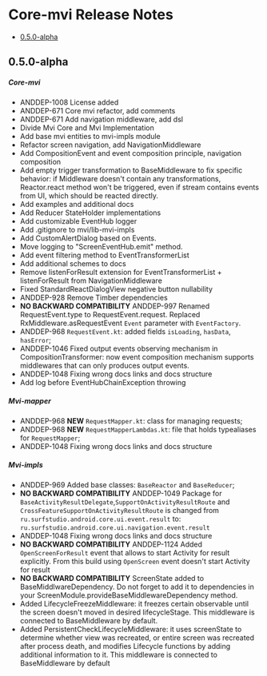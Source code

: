 # Core-mvi Release Notes

- [0.5.0-alpha](#050-alpha)

## 0.5.0-alpha
##### Core-mvi
* ANDDEP-1008 License added
* ANDDEP-671 Core mvi refactor, add comments
* ANDDEP-671 Add navigation middleware, add dsl
* Divide Mvi Core and Mvi Implementation
* Add base mvi entities to mvi-impls module
* Refactor screen navigation, add NavigationMiddleware
* Add CompositionEvent and event composition principle, navigation composition
* Add empty trigger transformation to BaseMiddleware to fix specific behavior: 
if Middleware doesn't contain any transformations, Reactor.react method won't be triggered, 
even if stream contains events from UI, which should be reacted directly.
* Add examples and additional docs
* Add Reducer StateHolder implementations
* Add customizable EventHub logger 
* Add .gitignore to mvi/lib-mvi-impls
* Add CustomAlertDialog based on Events.
* Move logging to "ScreenEventHub.emit" method.
* Add event filtering method to EventTransformerList
* Add additional schemes to docs
* Remove listenForResult extension for EventTransformerList + listenForResult from NavigationMiddleware
* Fixed StandardReactDialogView negative button nullability
* ANDDEP-928 Remove Timber dependencies
* **NO BACKWARD COMPATIBILITY** ANDDEP-997 Renamed RequestEvent.type to RequestEvent.request.
Replaced RxMiddleware.asRequestEvent `Event` parameter with `EventFactory`.
* ANDDEP-968 `RequestEvent.kt`: added fields `isLoading`, `hasData`, `hasError`;
* ANDDEP-1046 Fixed output events observing mechanism in CompositionTransformer: 
now event composition mechanism supports middlewares that can only produces output events.
* ANDDEP-1048 Fixing wrong docs links and docs structure
* Add log before EventHubChainException throwing
##### Mvi-mapper
* ANDDEP-968 **NEW** `RequestMapper.kt`: class for managing requests;
* ANDDEP-968 **NEW** `RequestMapperLambdas.kt`: file that holds typealiases for `RequestMapper`;
* ANDDEP-1048 Fixing wrong docs links and docs structure
##### Mvi-impls
* ANDDEP-969 Added base classes: `BaseReactor` and `BaseReducer`;
* **NO BACKWARD COMPATIBILITY** ANDDEP-1049 Package for `BaseActivityResultDelegate`,`SupportOnActivityResultRoute` and `CrossFeatureSupportOnActivityResultRoute` is changed 
from `ru.surfstudio.android.core.ui.event.result` to:  `ru.surfstudio.android.core.ui.navigation.event.result`
* ANDDEP-1048 Fixing wrong docs links and docs structure
* **NO BACKWARD COMPATIBILITY** ANDDEP-1124 Added `OpenScreenForResult` event that allows to start Activity for result explicitly. From this build using `OpenScreen` event doesn't start Activity for result
* **NO BACKWARD COMPATIBILITY** ScreenState added to BaseMiddlwareDependency. Do not forget to add it to dependencies in your ScreenModule.provideBaseMiddlewareDependency method.
* Added LifecycleFreezeMiddleware: it freezes certain observable until the screen doesn't moved in desired lifecycleStage. This middleware is connected to BaseMiddleware by default.
* Added PersistentCheckLifecycleMiddleware: it uses screenState to determine whether view was recreated, or entire screen was recreated after process death, and modifies Lifecycle functions by adding additional information to it. This middleware is connected to BaseMiddleware by default